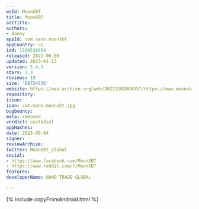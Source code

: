 ```yaml
---
wsId: MoonXBT
title: MoonXBT
altTitle: 
authors:
- danny
appId: com.nano.moonxbt
appCountry: us
idd: 1566536854
released: 2021-06-08
updated: 2023-01-13
version: 5.4.3
stars: 3.3
reviews: 19
size: '68724736'
website: https://web.archive.org/web/20221102084357/https://www.moonxbt.com/
repository: 
issue: 
icon: com.nano.moonxbt.jpg
bugbounty: 
meta: removed
verdict: custodial
appHashes: 
date: 2023-08-04
signer: 
reviewArchive: 
twitter: MoonXBT_Global
social:
- https://www.facebook.com/MoonXBT
- https://www.reddit.com/r/MoonXBT
features: 
developerName: NANO TRADE GLOBAL

---
```


{% include copyFromAndroid.html %}

